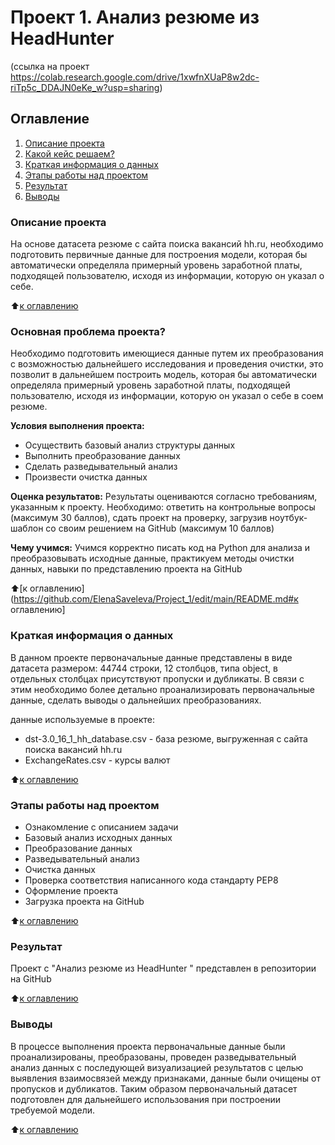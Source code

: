 # Проект 1. Анализ резюме из HeadHunter
  (ссылка на проект https://colab.research.google.com/drive/1xwfnXUaP8w2dc-riTp5c_DDAJN0eKe_w?usp=sharing)


## Оглавление
1. [Описание проекта](https://github.com/ElenaSaveleva/Project_1/edit/main/README.md#Описание-проекта)
2. [Какой кейс решаем?](https://github.com/ElenaSaveleva/Project_1/edit/main/README.md#Какой-кейс-решаем)
3. [Краткая информация о данных](https://github.com/ElenaSaveleva/Project_1/edit/main/README.md#Краткая-информация-о-данных)
4. [Этапы работы над проектом](https://github.com/Maria-27A/game/blob/main/skillfactory/PROJECT_1.Resume_analysis_from_HeadHunter/README.md#Этапы-работы-над-проектом)
5. [Результат](https://github.com/ElenaSaveleva/Project_1/edit/main/README.md#Результат)
6. [Выводы](https://github.com/ElenaSaveleva/Project_1/edit/main/README.md#Выводы)


### Описание проекта
На основе датасета резюме с сайта поиска вакансий hh.ru, необходимо подготовить первичные данные для построения модели, которая бы автоматически определяла примерный уровень заработной платы, подходящей пользователю, исходя из информации, которую он указал о себе. 


:arrow_up:[к оглавлению](https://github.com/ElenaSaveleva/Project_1/edit/main/README.md#Оглавление)


### Основная проблема проекта?
Необходимо подготовить имеющиеся данные путем их преобразования с возможностью дальнейшего исследования и проведения очистки, это позволит в дальнейшем построить модель, которая бы автоматически определяла примерный уровень заработной платы, подходящей пользователю, исходя из информации, которую он указал о себе в соем резюме.


**Условия выполнения проекта:**
- Осуществить базовый анализ структуры данных
- Выполнить преобразование данных
- Сделать разведывательный анализ
- Произвести очистка данных


**Оценка результатов:**
Результаты оцениваются согласно требованиям, указанным к проекту. 
Необходимо: ответить на контрольные вопросы (максимум 30 баллов), сдать проект на проверку, загрузив ноутбук-шаблон со своим решением на GitHub (максимум 10 баллов)


**Чему учимся:**
Учимся корректно писать код на Python для анализа и преобразовывать исходные данные, практикуем методы очистки данных, навыки по представлению проекта на GitHub


:arrow_up:[к оглавлению](https://github.com/ElenaSaveleva/Project_1/edit/main/README.md#к оглавлению]


### Краткая информация о данных
В данном проекте первоначальные данные представлены в виде датасета размером: 44744 строки, 12 столбцов, типа object, в отдельных столбцах присутствуют пропуски и дубликаты. В связи с этим необходимо более детально проанализировать первоначальные данные, сделать выводы о дальнейших преобразованиях. 

данные используемые в проекте:
-  dst-3.0_16_1_hh_database.csv - база резюме, выгруженная с сайта поиска вакансий hh.ru
-  ExchangeRates.csv - курсы валют


:arrow_up:[к оглавлению](https://github.com/ElenaSaveleva/Project_1/edit/main/README.md#Оглавление)


### Этапы работы над проектом
- Ознакомление с описанием задачи
- Базовый анализ исходных данных
- Преобразование данных
- Разведывательный анализ
- Очистка данных
- Проверка соответствия написанного кода стандарту PEP8
- Оформление проекта
- Загрузка проекта на GitHub 


:arrow_up:[к оглавлению](https://github.com/ElenaSaveleva/Project_1/edit/main/README.md#Оглавление)


### Результат
Проект c "Анализ резюме из HeadHunter " представлен в репозитории на GitHub


:arrow_up:[к оглавлению](https://github.com/ElenaSaveleva/Project_1/edit/main/README.md#Оглавление)


### Выводы
В процессе выполнения проекта первоначальные данные были проанализированы, преобразованы, проведен разведывательный анализ данных с последующей визуализацией результатов с целью выявления взаимосвязей между признаками, данные были очищены от пропусков и дубликатов. Таким образом первоначальный датасет подготовлен для дальнейшего использования при построении требуемой модели. 


:arrow_up:[к оглавлению](https://github.com/ElenaSaveleva/Project_1/edit/main/README.md#Оглавление)
